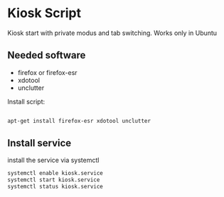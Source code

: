 # Kiosk Script

Kiosk start with private modus and tab switching. Works only in Ubuntu

## Needed software

- firefox or firefox-esr
- xdotool
- unclutter

Install script:

```bash

apt-get install firefox-esr xdotool unclutter

```

## Install service

install the service via systemctl

```bash
systemctl enable kiosk.service
systemctl start kiosk.service
systemctl status kiosk.service
```
